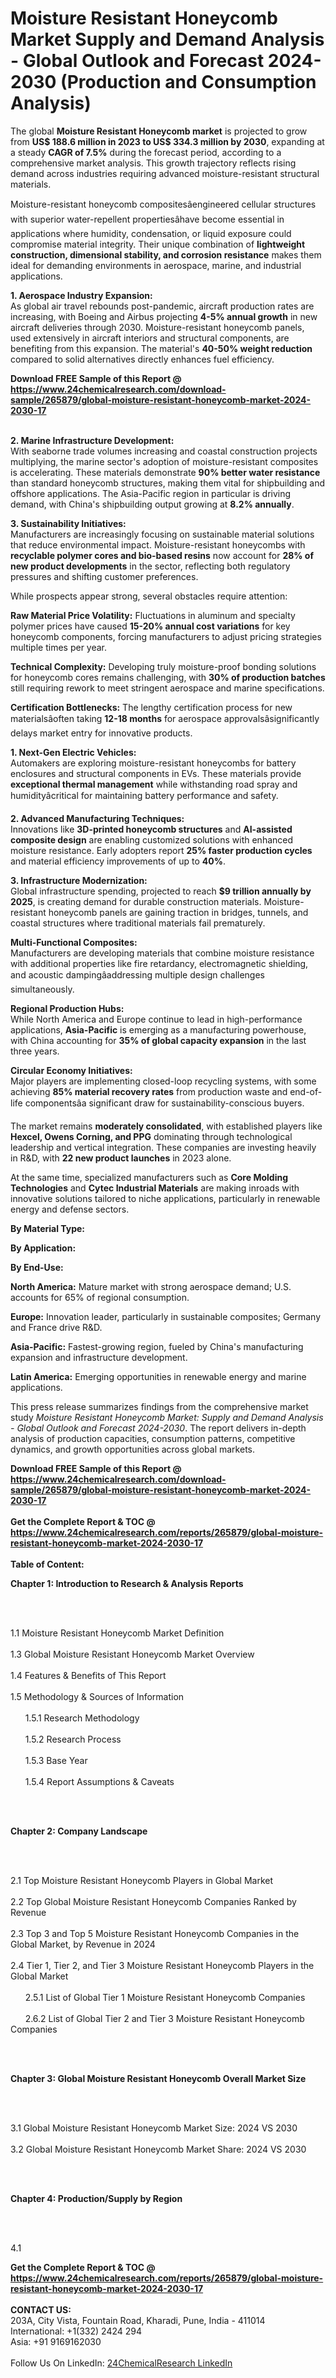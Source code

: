 <h1>Moisture Resistant Honeycomb Market Supply and Demand Analysis - Global Outlook and Forecast 2024-2030 (Production and Consumption Analysis)</h1><p>The global <strong>Moisture Resistant Honeycomb market</strong> is projected to grow from <strong>US$ 188.6 million in 2023 to US$ 334.3 million by 2030</strong>, expanding at a steady <strong>CAGR of 7.5%</strong> during the forecast period, according to a comprehensive market analysis. This growth trajectory reflects rising demand across industries requiring advanced moisture-resistant structural materials.</p><p>Moisture-resistant honeycomb compositesâengineered cellular structures with superior water-repellent propertiesâhave become essential in applications where humidity, condensation, or liquid exposure could compromise material integrity. Their unique combination of <strong>lightweight construction, dimensional stability, and corrosion resistance</strong> makes them ideal for demanding environments in aerospace, marine, and industrial applications.</p><p><strong>1. Aerospace Industry Expansion:</strong><br>
As global air travel rebounds post-pandemic, aircraft production rates are increasing, with Boeing and Airbus projecting <strong>4-5% annual growth</strong> in new aircraft deliveries through 2030. Moisture-resistant honeycomb panels, used extensively in aircraft interiors and structural components, are benefiting from this expansion. The material's <strong>40-50% weight reduction</strong> compared to solid alternatives directly enhances fuel efficiency.</p><div><b>Download FREE Sample of this Report @ 
            <a href="https://www.24chemicalresearch.com/download-sample/265879/global-moisture-resistant-honeycomb-market-2024-2030-17">
            https://www.24chemicalresearch.com/download-sample/265879/global-moisture-resistant-honeycomb-market-2024-2030-17</a></b></div><br><p><strong>2. Marine Infrastructure Development:</strong><br>
With seaborne trade volumes increasing and coastal construction projects multiplying, the marine sector's adoption of moisture-resistant composites is accelerating. These materials demonstrate <strong>90% better water resistance</strong> than standard honeycomb structures, making them vital for shipbuilding and offshore applications. The Asia-Pacific region in particular is driving demand, with China's shipbuilding output growing at <strong>8.2% annually</strong>.</p><p><strong>3. Sustainability Initiatives:</strong><br>
Manufacturers are increasingly focusing on sustainable material solutions that reduce environmental impact. Moisture-resistant honeycombs with <strong>recyclable polymer cores and bio-based resins</strong> now account for <strong>28% of new product developments</strong> in the sector, reflecting both regulatory pressures and shifting customer preferences.</p><p>While prospects appear strong, several obstacles require attention:</p><p><strong>Raw Material Price Volatility:</strong> Fluctuations in aluminum and specialty polymer prices have caused <strong>15-20% annual cost variations</strong> for key honeycomb components, forcing manufacturers to adjust pricing strategies multiple times per year.</p><p><strong>Technical Complexity:</strong> Developing truly moisture-proof bonding solutions for honeycomb cores remains challenging, with <strong>30% of production batches</strong> still requiring rework to meet stringent aerospace and marine specifications.</p><p><strong>Certification Bottlenecks:</strong> The lengthy certification process for new materialsâoften taking <strong>12-18 months</strong> for aerospace approvalsâsignificantly delays market entry for innovative products.</p><p><strong>1. Next-Gen Electric Vehicles:</strong><br>
Automakers are exploring moisture-resistant honeycombs for battery enclosures and structural components in EVs. These materials provide <strong>exceptional thermal management</strong> while withstanding road spray and humidityâcritical for maintaining battery performance and safety.</p><p><strong>2. Advanced Manufacturing Techniques:</strong><br>
Innovations like <strong>3D-printed honeycomb structures</strong> and <strong>AI-assisted composite design</strong> are enabling customized solutions with enhanced moisture resistance. Early adopters report <strong>25% faster production cycles</strong> and material efficiency improvements of up to <strong>40%</strong>.</p><p><strong>3. Infrastructure Modernization:</strong><br>
Global infrastructure spending, projected to reach <strong>$9 trillion annually by 2025</strong>, is creating demand for durable construction materials. Moisture-resistant honeycomb panels are gaining traction in bridges, tunnels, and coastal structures where traditional materials fail prematurely.</p><p><strong>Multi-Functional Composites:</strong><br>
	Manufacturers are developing materials that combine moisture resistance with additional properties like fire retardancy, electromagnetic shielding, and acoustic dampingâaddressing multiple design challenges simultaneously.</p><p><strong>Regional Production Hubs:</strong><br>
	While North America and Europe continue to lead in high-performance applications, <strong>Asia-Pacific</strong> is emerging as a manufacturing powerhouse, with China accounting for <strong>35% of global capacity expansion</strong> in the last three years.</p><p><strong>Circular Economy Initiatives:</strong><br>
	Major players are implementing closed-loop recycling systems, with some achieving <strong>85% material recovery rates</strong> from production waste and end-of-life componentsâa significant draw for sustainability-conscious buyers.</p><p>The market remains <strong>moderately consolidated</strong>, with established players like <strong>Hexcel, Owens Corning, and PPG</strong> dominating through technological leadership and vertical integration. These companies are investing heavily in R&amp;D, with <strong>22 new product launches</strong> in 2023 alone.</p><p>At the same time, specialized manufacturers such as <strong>Core Molding Technologies</strong> and <strong>Cytec Industrial Materials</strong> are making inroads with innovative solutions tailored to niche applications, particularly in renewable energy and defense sectors.</p><p><strong>By Material Type:</strong></p><p><strong>By Application:</strong></p><p><strong>By End-Use:</strong></p><p><strong>North America:</strong> Mature market with strong aerospace demand; U.S. accounts for 65% of regional consumption.</p><p><strong>Europe:</strong> Innovation leader, particularly in sustainable composites; Germany and France drive R&amp;D.</p><p><strong>Asia-Pacific:</strong> Fastest-growing region, fueled by China's manufacturing expansion and infrastructure development.</p><p><strong>Latin America:</strong> Emerging opportunities in renewable energy and marine applications.</p><p>This press release summarizes findings from the comprehensive market study <em>Moisture Resistant Honeycomb Market: Supply and Demand Analysis - Global Outlook and Forecast 2024-2030</em>. The report delivers in-depth analysis of production capacities, consumption patterns, competitive dynamics, and growth opportunities across global markets.</p><div><b>Download FREE Sample of this Report @ 
            <a href="https://www.24chemicalresearch.com/download-sample/265879/global-moisture-resistant-honeycomb-market-2024-2030-17">
            https://www.24chemicalresearch.com/download-sample/265879/global-moisture-resistant-honeycomb-market-2024-2030-17</a></b></div><br><div><b>Get the Complete Report & TOC @ 
            <a href="https://www.24chemicalresearch.com/reports/265879/global-moisture-resistant-honeycomb-market-2024-2030-17">
            https://www.24chemicalresearch.com/reports/265879/global-moisture-resistant-honeycomb-market-2024-2030-17</a></b></div><br>
            <b>Table of Content:</b><p><p><strong>Chapter 1: Introduction to Research &amp; Analysis Reports</strong></p><br />
<br />
<p>1.1 Moisture Resistant Honeycomb  Market Definition<br /><br />
1.3 Global Moisture Resistant Honeycomb  Market Overview<br /><br />
1.4 Features &amp; Benefits of This Report<br /><br />
1.5 Methodology &amp; Sources of Information<br /><br />
&nbsp;&nbsp;&nbsp;&nbsp;&nbsp; 1.5.1 Research Methodology<br /><br />
&nbsp;&nbsp;&nbsp;&nbsp;&nbsp; 1.5.2 Research Process<br /><br />
&nbsp;&nbsp;&nbsp;&nbsp;&nbsp; 1.5.3 Base Year<br /><br />
&nbsp;&nbsp;&nbsp;&nbsp;&nbsp; 1.5.4 Report Assumptions &amp; Caveats</p><br />
<br />
<p><strong>Chapter 2: Company Landscape</strong></p><br />
<br />
<p>2.1 Top Moisture Resistant Honeycomb  Players in Global Market<br /><br />
2.2 Top Global Moisture Resistant Honeycomb  Companies Ranked by Revenue<br /><br />
2.3 Top 3 and Top 5 Moisture Resistant Honeycomb  Companies in the Global Market, by Revenue in 2024<br /><br />
2.4 Tier 1, Tier 2, and Tier 3 Moisture Resistant Honeycomb  Players in the Global Market<br /><br />
&nbsp;&nbsp;&nbsp;&nbsp;&nbsp; 2.5.1 List of Global Tier 1 Moisture Resistant Honeycomb  Companies<br /><br />
&nbsp;&nbsp;&nbsp;&nbsp;&nbsp; 2.6.2 List of Global Tier 2 and Tier 3 Moisture Resistant Honeycomb  Companies</p><br />
<br />
<p><strong>Chapter 3: Global Moisture Resistant Honeycomb  Overall Market Size</strong></p><br />
<br />
<p>3.1 Global Moisture Resistant Honeycomb  Market Size: 2024 VS 2030<br /><br />
3.2 Global Moisture Resistant Honeycomb  Market Share: 2024 VS 2030</p><br />
<br />
<p><strong>Chapter 4: Production/Supply by Region</strong></p><br />
<br />
<p>4.1</p><div><b>Get the Complete Report & TOC @ 
            <a href="https://www.24chemicalresearch.com/reports/265879/global-moisture-resistant-honeycomb-market-2024-2030-17">
            https://www.24chemicalresearch.com/reports/265879/global-moisture-resistant-honeycomb-market-2024-2030-17</a></b></div><br><b>CONTACT US:</b><br>
            203A, City Vista, Fountain Road, Kharadi, Pune, India - 411014<br>
            International: +1(332) 2424 294<br>
            Asia: +91 9169162030 <br><br>
            Follow Us On LinkedIn: <a href="https://www.linkedin.com/company/24chemicalresearch/">24ChemicalResearch LinkedIn</a>